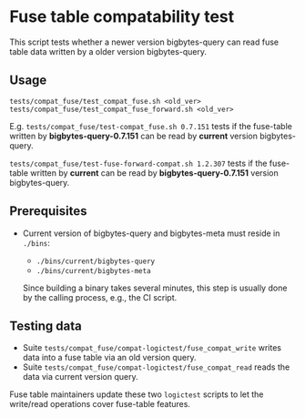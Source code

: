 # Fuse table compatability test

This script tests whether a newer version bigbytes-query can read fuse table data written
by a older version bigbytes-query.

## Usage

```shell
tests/compat_fuse/test_compat_fuse.sh <old_ver>
tests/compat_fuse/test_compat_fuse_forward.sh <old_ver>
```

E.g. `tests/compat_fuse/test-compat_fuse.sh 0.7.151` tests if the fuse-table written
by **bigbytes-query-0.7.151** can be read by **current** version bigbytes-query.

`tests/compat_fuse/test-fuse-forward-compat.sh 1.2.307` tests if the fuse-table written
by **current** can be read by **bigbytes-query-0.7.151** version bigbytes-query.

## Prerequisites

- Current version of bigbytes-query and bigbytes-meta must reside in `./bins`:
    - `./bins/current/bigbytes-query`
    - `./bins/current/bigbytes-meta`

    Since building a binary takes several minutes,
    this step is usually done by the calling process, e.g., the CI script.


## Testing data

- Suite `tests/compat_fuse/compat-logictest/fuse_compat_write` writes data into a fuse table via an old version query.
- Suite `tests/compat_fuse/compat-logictest/fuse_compat_read` reads the data via current version query.

Fuse table maintainers update these two `logictest` scripts to let the write/read
operations cover fuse-table features.
